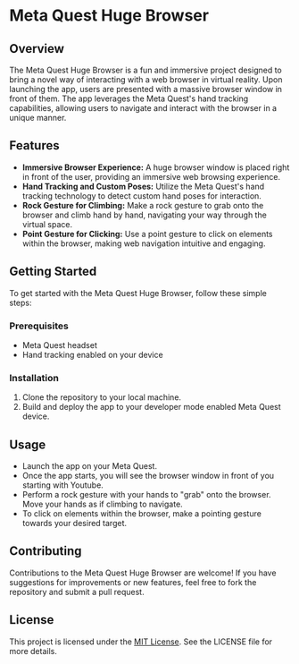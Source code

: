 # Meta Quest Huge Browser

## Overview
The Meta Quest Huge Browser is a fun and immersive project designed to bring a novel way of interacting with a web browser in virtual reality. Upon launching the app, users are presented with a massive browser window in front of them. The app leverages the Meta Quest's hand tracking capabilities, allowing users to navigate and interact with the browser in a unique manner.

## Features
- **Immersive Browser Experience:** A huge browser window is placed right in front of the user, providing an immersive web browsing experience.
- **Hand Tracking and Custom Poses:** Utilize the Meta Quest's hand tracking technology to detect custom hand poses for interaction.
- **Rock Gesture for Climbing:** Make a rock gesture to grab onto the browser and climb hand by hand, navigating your way through the virtual space.
- **Point Gesture for Clicking:** Use a point gesture to click on elements within the browser, making web navigation intuitive and engaging.

## Getting Started
To get started with the Meta Quest Huge Browser, follow these simple steps:

### Prerequisites
- Meta Quest headset
- Hand tracking enabled on your device

### Installation
1. Clone the repository to your local machine.
2. Build and deploy the app to your developer mode enabled Meta Quest device.

## Usage
- Launch the app on your Meta Quest.
- Once the app starts, you will see the browser window in front of you starting with Youtube.
- Perform a rock gesture with your hands to "grab" onto the browser. Move your hands as if climbing to navigate.
- To click on elements within the browser, make a pointing gesture towards your desired target.

## Contributing
Contributions to the Meta Quest Huge Browser are welcome! If you have suggestions for improvements or new features, feel free to fork the repository and submit a pull request.

## License
This project is licensed under the [MIT License](LICENSE). See the LICENSE file for more details.
